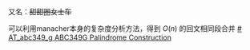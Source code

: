 又名：~~甜甜圈女士车~~


可以利用manacher本身的复杂度分析方法，得到 $O(n)$ 的回文相同段合并 [# AT_abc349_g ABC349G Palindrome Construction](https://www.luogu.com.cn/problem/AT_abc349_g)


